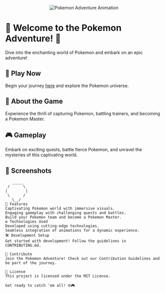 <p align="center">
  <img src="https://media.giphy.com/media/3oEjI6SIIHBdRxXI40/giphy.gif" alt="Pokemon Adventure Animation">
</p>

# 🌟 Welcome to the Pokemon Adventure! 🚀

Dive into the enchanting world of Pokemon and embark on an epic adventure!

## 🚀 Play Now

Begin your journey [here](https://aryan0-1maurya.github.io/pokemonadv/) and explore the Pokemon universe.

## 🌈 About the Game

Experience the thrill of capturing Pokemon, battling trainers, and becoming a Pokemon Master.

## 🎮 Gameplay

Embark on exciting quests, battle fierce Pokemon, and unravel the mysteries of this captivating world.

## 📸 Screenshots

```ascii
   _____
 /      \
|        |
 \      /
   \__/
🚀 Features
Captivating Pokemon world with immersive visuals.
Engaging gameplay with challenging quests and battles.
Build your Pokemon team and become a Pokemon Master.
⚙️ Technologies Used
Developed using cutting-edge technologies.
Seamless integration of animations for a dynamic experience.
🛠️ Development Setup
Get started with development! Follow the guidelines in CONTRIBUTING.md.

🤝 Contribute
Join the Pokemon Adventure! Check out our Contribution Guidelines and be part of the journey.

📜 License
This project is licensed under the MIT License.

Get ready to catch 'em all! 🌐🎮
